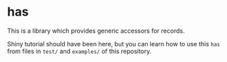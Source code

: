 has
===

This is a library which provides generic accessors for records.

Shiny tutorial should have been here, but you can learn how to use
this `has` from files in `test/` and `examples/` of this repository.
